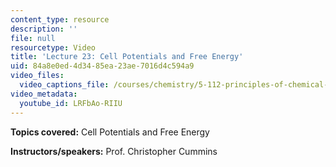 ```yaml
---
content_type: resource
description: ''
file: null
resourcetype: Video
title: 'Lecture 23: Cell Potentials and Free Energy'
uid: 84a8e0ed-4d34-85ea-23ae-7016d4c594a9
video_files:
  video_captions_file: /courses/chemistry/5-112-principles-of-chemical-science-fall-2005/video-lectures/lecture-23-cell-potentials-and-free-energy/LRFbAo-RIIU.vtt
video_metadata:
  youtube_id: LRFbAo-RIIU
---
```


**Topics covered:** Cell Potentials and Free Energy

**Instructors/speakers:** Prof. Christopher Cummins